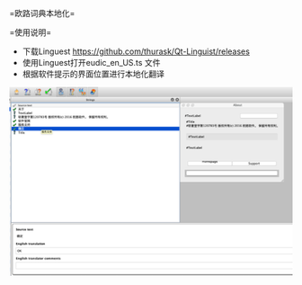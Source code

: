 =欧路词典本地化=

=使用说明=
- 下载Linguest 
https://github.com/thurask/Qt-Linguist/releases
- 使用Linguest打开eudic_en_US.ts 文件
- 根据软件提示的界面位置进行本地化翻译

![例子](https://github.com/eudic/eudic_win32_localize/blob/f8324d3ba5912c84f9e1d87f24e6313baf609045/Screen%20Shot%202019-02-03%20at%209.21.46%20AM.png?raw=true)
